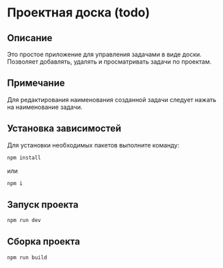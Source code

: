 # Проектная доска (todo)

## Описание
Это простое приложение для управления задачами в виде доски. Позволяет добавлять, удалять и просматривать задачи по проектам.


## Примечание
Для редактирования наименования созданной задачи следует нажать на наименование задачи.

## Установка зависимостей
Для установки необходимых пакетов выполните команду:

```bash
npm install
```
или
```bash
npm i
```

## Запуск проекта
```bash
npm run dev
```

## Сборка проекта
```bash
npm run build

